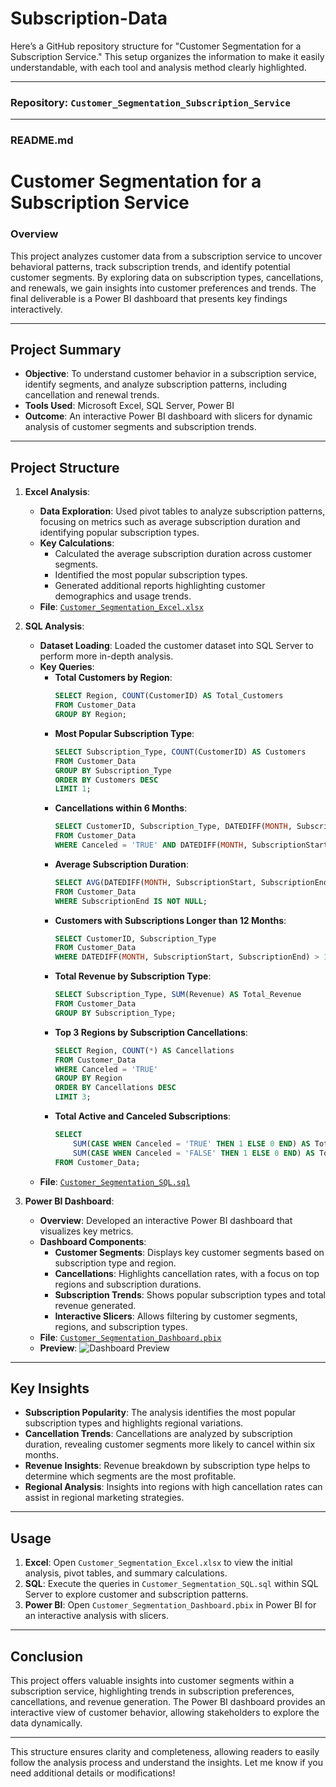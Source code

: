 # Subscription-Data
Here’s a GitHub repository structure for "Customer Segmentation for a Subscription Service." This setup organizes the information to make it easily understandable, with each tool and analysis method clearly highlighted.

---

### Repository: `Customer_Segmentation_Subscription_Service`

---

### README.md

# Customer Segmentation for a Subscription Service

### Overview
This project analyzes customer data from a subscription service to uncover behavioral patterns, track subscription trends, and identify potential customer segments. By exploring data on subscription types, cancellations, and renewals, we gain insights into customer preferences and trends. The final deliverable is a Power BI dashboard that presents key findings interactively.

---

## Project Summary

- **Objective**: To understand customer behavior in a subscription service, identify segments, and analyze subscription patterns, including cancellation and renewal trends.
- **Tools Used**: Microsoft Excel, SQL Server, Power BI
- **Outcome**: An interactive Power BI dashboard with slicers for dynamic analysis of customer segments and subscription trends.

---

## Project Structure

1. **Excel Analysis**:
   - **Data Exploration**: Used pivot tables to analyze subscription patterns, focusing on metrics such as average subscription duration and identifying popular subscription types.
   - **Key Calculations**:
     - Calculated the average subscription duration across customer segments.
     - Identified the most popular subscription types.
     - Generated additional reports highlighting customer demographics and usage trends.
   - **File**: [`Customer_Segmentation_Excel.xlsx`](link-to-excel-file)

2. **SQL Analysis**:
   - **Dataset Loading**: Loaded the customer dataset into SQL Server to perform more in-depth analysis.
   - **Key Queries**:
     - **Total Customers by Region**:
       ```sql
       SELECT Region, COUNT(CustomerID) AS Total_Customers
       FROM Customer_Data
       GROUP BY Region;
       ```
     - **Most Popular Subscription Type**:
       ```sql
       SELECT Subscription_Type, COUNT(CustomerID) AS Customers
       FROM Customer_Data
       GROUP BY Subscription_Type
       ORDER BY Customers DESC
       LIMIT 1;
       ```
     - **Cancellations within 6 Months**:
       ```sql
       SELECT CustomerID, Subscription_Type, DATEDIFF(MONTH, SubscriptionStart, SubscriptionEnd) AS Duration
       FROM Customer_Data
       WHERE Canceled = 'TRUE' AND DATEDIFF(MONTH, SubscriptionStart, SubscriptionEnd) <= 6;
       ```
     - **Average Subscription Duration**:
       ```sql
       SELECT AVG(DATEDIFF(MONTH, SubscriptionStart, SubscriptionEnd)) AS Avg_Duration
       FROM Customer_Data
       WHERE SubscriptionEnd IS NOT NULL;
       ```
     - **Customers with Subscriptions Longer than 12 Months**:
       ```sql
       SELECT CustomerID, Subscription_Type
       FROM Customer_Data
       WHERE DATEDIFF(MONTH, SubscriptionStart, SubscriptionEnd) > 12;
       ```
     - **Total Revenue by Subscription Type**:
       ```sql
       SELECT Subscription_Type, SUM(Revenue) AS Total_Revenue
       FROM Customer_Data
       GROUP BY Subscription_Type;
       ```
     - **Top 3 Regions by Subscription Cancellations**:
       ```sql
       SELECT Region, COUNT(*) AS Cancellations
       FROM Customer_Data
       WHERE Canceled = 'TRUE'
       GROUP BY Region
       ORDER BY Cancellations DESC
       LIMIT 3;
       ```
     - **Total Active and Canceled Subscriptions**:
       ```sql
       SELECT 
           SUM(CASE WHEN Canceled = 'TRUE' THEN 1 ELSE 0 END) AS Total_Canceled,
           SUM(CASE WHEN Canceled = 'FALSE' THEN 1 ELSE 0 END) AS Total_Active
       FROM Customer_Data;
       ```
   - **File**: [`Customer_Segmentation_SQL.sql`](link-to-sql-file)

3. **Power BI Dashboard**:
   - **Overview**: Developed an interactive Power BI dashboard that visualizes key metrics.
   - **Dashboard Components**:
     - **Customer Segments**: Displays key customer segments based on subscription type and region.
     - **Cancellations**: Highlights cancellation rates, with a focus on top regions and subscription durations.
     - **Subscription Trends**: Shows popular subscription types and total revenue generated.
     - **Interactive Slicers**: Allows filtering by customer segments, regions, and subscription types.
   - **File**: [`Customer_Segmentation_Dashboard.pbix`](link-to-powerbi-file)
   - **Preview**: ![Dashboard Preview](link-to-image-or-gif)

---

## Key Insights

- **Subscription Popularity**: The analysis identifies the most popular subscription types and highlights regional variations.
- **Cancellation Trends**: Cancellations are analyzed by subscription duration, revealing customer segments more likely to cancel within six months.
- **Revenue Insights**: Revenue breakdown by subscription type helps to determine which segments are the most profitable.
- **Regional Analysis**: Insights into regions with high cancellation rates can assist in regional marketing strategies.

---

## Usage

1. **Excel**: Open `Customer_Segmentation_Excel.xlsx` to view the initial analysis, pivot tables, and summary calculations.
2. **SQL**: Execute the queries in `Customer_Segmentation_SQL.sql` within SQL Server to explore customer and subscription patterns.
3. **Power BI**: Open `Customer_Segmentation_Dashboard.pbix` in Power BI for an interactive analysis with slicers.

---

## Conclusion

This project offers valuable insights into customer segments within a subscription service, highlighting trends in subscription preferences, cancellations, and revenue generation. The Power BI dashboard provides an interactive view of customer behavior, allowing stakeholders to explore the data dynamically.

--- 

This structure ensures clarity and completeness, allowing readers to easily follow the analysis process and understand the insights. Let me know if you need additional details or modifications!
